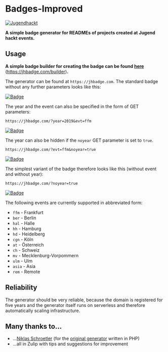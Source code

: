 # Badges-Improved
[![Jugendhackt](https://jhbadge.com/?noyear=true)](https.//jugendhackt.org)

**A simple badge generator for READMEs of projects created at Jugend hackt events.**

## Usage
**A simple badge builder for creating the badge can be found [here](https://jhbadge.com/builder)** (https://jhbadge.com/builder)**.**

The generator can be found at `https://jhbadge.com`.
The standard badge without any further parameters looks like this:

[![Badge](https://jhbadge.com)](https://jhbadge.com)

The year and the event can also be specified in the form of GET parameters:
```
https://jhbadge.com/?year=2019&evt=ffm
```
[![Badge](https://jhbadge.com/?year=2019&evt=ffm)](https://jhbadge.com/?year=2019&evt=ffm)

The year can also be hidden if the `noyear` GET parameter is set to `true`.
```
https://jhbadge.com/?evt=ffm&noyear=true
```
[![Badge](https://jhbadge.com/?evt=ffm&noyear=true)](https://jhbadge.com/?evt=ffm&noyear=true)

The simplest variant of the badge therefore looks like this (without event and without year):
```
https://jhbadge.com/?noyear=true
```
[![Badge](https://jhbadge.com/?noyear=true)](https://jhbadge.com/?noyear=true)

The following events are currently supported in abbreviated form:
- `ffm` - Frankfurt
- `ber` - Berlin
- `hal` - Halle
- `hh` - Hamburg
- `hd` - Heidelberg
- `cgn` - Köln
- `at` - Österreich
- `ch` - Schweiz
- `mv` - Mecklenburg-Vorpommern
- `ulm` - Ulm
- `asia` - Asia
- `rem` - Remote

## Reliability
The generator should be very reliable, because the domain is registered for five years and the generator itself runs on serverless and therefore automatically scaling infrastructure.

## Many thanks to...
- ...[Niklas Schroetler](https://nschroetler.de) (for the [original generator](https://github.com/Jugendhackt/GitHub-Badge-Generator) written in PHP)
- ...all in Zulip with tips and suggestions for improvement

